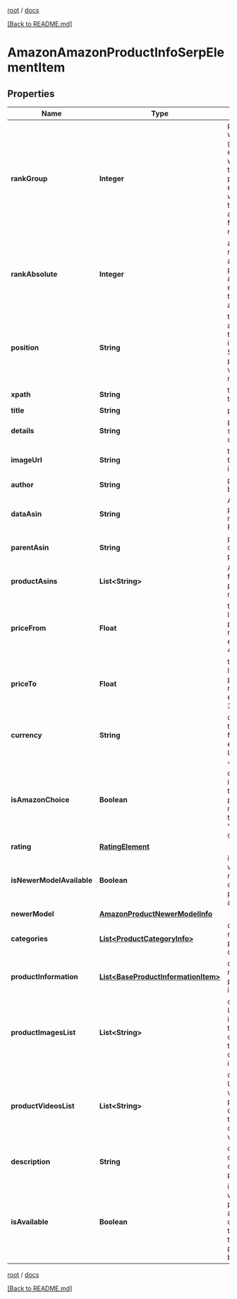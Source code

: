 [root](./../ "root") / [docs](./ "docs")

[[Back to README.md]](./../README.md "[Back to README.md]")

# AmazonAmazonProductInfoSerpElementItem

## Properties

| Name | Type | Description | Notes |
|------------ | ------------- | ------------- | -------------|
|**rankGroup** | **Integer** | position within a group of elements with identical type values positions of elements with different type values are omitted from rank_group |  [optional] |
|**rankAbsolute** | **Integer** | absolute rank absolute position among all the elements in the response array |  [optional] |
|**position** | **String** | the alignment of the element in Amazon SERP possible values: left, right |  [optional] |
|**xpath** | **String** | the XPath of the element |  [optional] |
|**title** | **String** | product title |  [optional] |
|**details** | **String** | product specs and other details |  [optional] |
|**imageUrl** | **String** | the URL of the product image |  [optional] |
|**author** | **String** | product brand name |  [optional] |
|**dataAsin** | **String** | ASIN of the product received in a POST array |  [optional] |
|**parentAsin** | **String** | parent ASIN of the product |  [optional] |
|**productAsins** | **List&lt;String&gt;** | ASINs of all found product modifications |  [optional] |
|**priceFrom** | **Float** | the lower limit of the product price range example: 49.98 |  [optional] |
|**priceTo** | **Float** | the upper limit of the product price range example: 384.99 |  [optional] |
|**currency** | **String** | currency in the ISO format example: USD |  [optional] |
|**isAmazonChoice** | **Boolean** | “Amazon’s choice” label if the value is true, the product is marked with the “Amazon’s choice” label |  [optional] |
|**rating** | [**RatingElement**](RatingElement.md) |  |  [optional] |
|**isNewerModelAvailable** | **Boolean** | indicates whether the newer model of the product is available |  [optional] |
|**newerModel** | [**AmazonProductNewerModelInfo**](AmazonProductNewerModelInfo.md) |  |  [optional] |
|**categories** | [**List&lt;ProductCategoryInfo&gt;**](ProductCategoryInfo.md) | contains related product categories |  [optional] |
|**productInformation** | [**List&lt;BaseProductInformationItem&gt;**](BaseProductInformationItem.md) | contains related product information |  [optional] |
|**productImagesList** | **List&lt;String&gt;** | contains URLs for all images of the product displayed on the left side of the main image |  [optional] |
|**productVideosList** | **List&lt;String&gt;** | contains URLs for all videos of the product displayed on the right side of the main video |  [optional] |
|**description** | **String** | contains description of the product |  [optional] |
|**isAvailable** | **Boolean** | indicates whether the product is available for ordering if the value is true, the product can be ordered |  [optional] |

[root](./../ "root") / [docs](./ "docs")

[[Back to README.md]](./../README.md "[Back to README.md]")